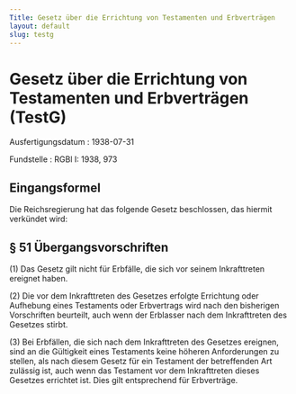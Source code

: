 ```yaml
---
Title: Gesetz über die Errichtung von Testamenten und Erbverträgen
layout: default
slug: testg
---
```


# Gesetz über die Errichtung von Testamenten und Erbverträgen (TestG)

Ausfertigungsdatum
:   1938-07-31

Fundstelle
:   RGBl I: 1938, 973



## Eingangsformel

Die Reichsregierung hat das folgende Gesetz beschlossen, das hiermit
verkündet wird:


## § 51 Übergangsvorschriften

(1) Das Gesetz gilt nicht für Erbfälle, die sich vor seinem
Inkrafttreten ereignet haben.

(2) Die vor dem Inkrafttreten des Gesetzes erfolgte Errichtung oder
Aufhebung eines Testaments oder Erbvertrags wird nach den bisherigen
Vorschriften beurteilt, auch wenn der Erblasser nach dem Inkrafttreten
des Gesetzes stirbt.

(3) Bei Erbfällen, die sich nach dem Inkrafttreten des Gesetzes
ereignen, sind an die Gültigkeit eines Testaments keine höheren
Anforderungen zu stellen, als nach diesem Gesetz für ein Testament der
betreffenden Art zulässig ist, auch wenn das Testament vor dem
Inkrafttreten dieses Gesetzes errichtet ist. Dies gilt entsprechend
für Erbverträge.

